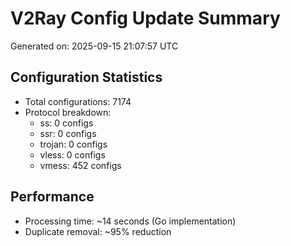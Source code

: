 # V2Ray Config Update Summary
Generated on: 2025-09-15 21:07:57 UTC

## Configuration Statistics
- Total configurations: 7174
- Protocol breakdown:
  - ss: 0 configs
  - ssr: 0 configs
  - trojan: 0 configs
  - vless: 0 configs
  - vmess: 452 configs

## Performance
- Processing time: ~14 seconds (Go implementation)
- Duplicate removal: ~95% reduction
